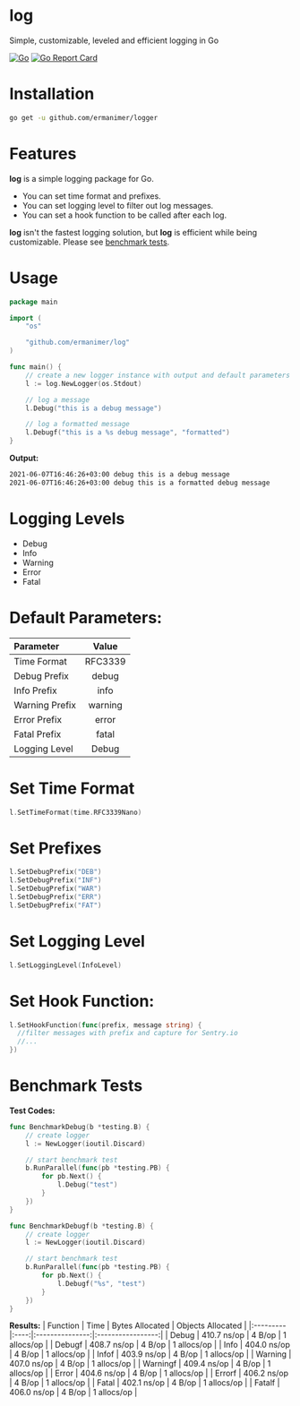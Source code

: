 # log
Simple, customizable, leveled and efficient logging in Go

[![Go](https://github.com/ermanimer/log/actions/workflows/go.yml/badge.svg?branch=main)](https://github.com/ermanimer/log/actions/workflows/go.yml) [![Go Report Card](https://goreportcard.com/badge/github.com/ermanimer/log)](https://goreportcard.com/report/github.com/ermanimer/log)

# Installation
```bash
go get -u github.com/ermanimer/logger
```

# Features
**log** is a simple logging package for Go. 

- You can set time format and prefixes. 
- You can set logging level to filter out log messages. 
- You can set a hook function to be called after each log.

**log** isn't the fastest logging solution, but **log** is efficient while being customizable. Please see [benchmark tests](https://github.com/ermanimer/log#benchmark-tests).

# Usage
```go
package main

import (
	"os"

	"github.com/ermanimer/log"
)

func main() {
	// create a new logger instance with output and default parameters
	l := log.NewLogger(os.Stdout)

	// log a message
	l.Debug("this is a debug message")

	// log a formatted message
	l.Debugf("this is a %s debug message", "formatted")
}
```

**Output:**
```bash
2021-06-07T16:46:26+03:00 debug this is a debug message
2021-06-07T16:46:26+03:00 debug this is a formatted debug message
```

# Logging Levels
 - Debug
 - Info
 - Warning
 - Error
 - Fatal

# Default Parameters:
| Parameter | Value |
|:----------|:-----:|
| Time Format | RFC3339 |
| Debug Prefix | debug |
| Info Prefix | info |
| Warning Prefix | warning |
| Error Prefix | error |
| Fatal Prefix | fatal |
| Logging Level | Debug |


# Set Time Format
```go
l.SetTimeFormat(time.RFC3339Nano)
```

# Set Prefixes
```go
l.SetDebugPrefix("DEB")
l.SetDebugPrefix("INF")
l.SetDebugPrefix("WAR")
l.SetDebugPrefix("ERR")
l.SetDebugPrefix("FAT")
```

# Set Logging Level
```go
l.SetLoggingLevel(InfoLevel)
```

# Set Hook Function:
```go
l.SetHookFunction(func(prefix, message string) {
  //filter messages with prefix and capture for Sentry.io
  //...
})
```

# Benchmark Tests
**Test Codes:**
```go
func BenchmarkDebug(b *testing.B) {
	// create logger
	l := NewLogger(ioutil.Discard)

	// start benchmark test
	b.RunParallel(func(pb *testing.PB) {
		for pb.Next() {
			l.Debug("test")
		}
	})
}

func BenchmarkDebugf(b *testing.B) {
	// create logger
	l := NewLogger(ioutil.Discard)

	// start benchmark test
	b.RunParallel(func(pb *testing.PB) {
		for pb.Next() {
			l.Debugf("%s", "test")
		}
	})
}
```
**Results:**
| Function | Time | Bytes Allocated | Objects Allocated |
|:---------|:----:|:---------------:|:-----------------:|
| Debug | 410.7 ns/op | 4 B/op | 1 allocs/op |
| Debugf | 408.7 ns/op | 4 B/op | 1 allocs/op |
| Info | 404.0 ns/op |  4 B/op | 1 allocs/op |
| Infof | 403.9 ns/op | 4 B/op | 1 allocs/op |
| Warning  | 407.0 ns/op | 4 B/op | 1 allocs/op |
| Warningf | 409.4 ns/op | 4 B/op | 1 allocs/op |
| Error | 404.6 ns/op | 4 B/op | 1 allocs/op |
| Errorf | 406.2 ns/op | 4 B/op	| 1 allocs/op |
| Fatal |  402.1 ns/op | 4 B/op | 1 allocs/op |
| Fatalf | 406.0 ns/op | 4 B/op |	1 allocs/op |
